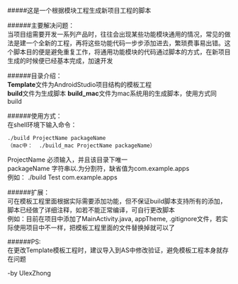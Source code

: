 
#####这是一个根据模块工程生成新项目工程的脚本

######主要解决问题：<br>
当项目组需要开发一系列产品时，往往会出现某些功能模块通用的情况，常见的做法是建一个全新的工程，再将这些功能代码一步步添加进去，繁琐费事易出错。这个脚本目的便是避免重复工作，将通用功能模块的代码通过脚本的方式，在新项目生成的时候便已经基本完成，加速开发

######目录介绍：<br>
**Template**文件为AndroidStudio项目结构的模板工程<br>
**build**文件为生成脚本
**build_mac**文件为mac系统用的生成脚本，使用方式同build

######使用方式：<br>
在shell环境下输入命令：

    ./build ProjectName packageName
    （mac中：  ./build_mac ProjectName packageName）

ProjectName 必须输入，并且该目录下唯一<br>
packageName 字符串以.为分割符，缺省值为com.example.apps<br>
例如：  ./build Test com.example.apps 

######扩展：<br>
可在模板工程里面根据实际需要添加功能，但不保证build脚本支持所有的添加，脚本已经做了详细注释，如若不能正常编译，可自行更改脚本<br>
例如：目前在项目中添加了MainActivity.java, appTheme, .gitignore文件，若实际使用项目中不一样，把模板工程里面的文件替换掉就可以了

######PS:<br>
在更改Template模板工程时，建议导入到AS中修改验证，避免模板工程本身就存在问题


-by UlexZhong

